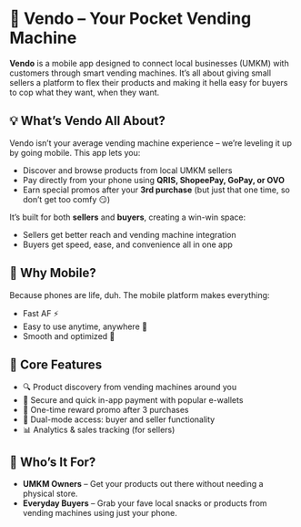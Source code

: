 # 🧃 Vendo – Your Pocket Vending Machine

**Vendo** is a mobile app designed to connect local businesses (UMKM) with customers through smart vending machines. It’s all about giving small sellers a platform to flex their products and making it hella easy for buyers to cop what they want, when they want.

## 💡 What’s Vendo All About?

Vendo isn’t your average vending machine experience – we’re leveling it up by going mobile. This app lets you:

- Discover and browse products from local UMKM sellers
- Pay directly from your phone using **QRIS, ShopeePay, GoPay, or OVO**
- Earn special promos after your **3rd purchase** (but just that one time, so don’t get too comfy 😏)

It’s built for both **sellers** and **buyers**, creating a win-win space:
- Sellers get better reach and vending machine integration
- Buyers get speed, ease, and convenience all in one app

## 📱 Why Mobile?

Because phones are life, duh. The mobile platform makes everything:
- Fast AF ⚡️
- Easy to use anytime, anywhere 📍
- Smooth and optimized 🧈

## 🎯 Core Features

- 🔍 Product discovery from vending machines around you
- 💸 Secure and quick in-app payment with popular e-wallets
- 🎁 One-time reward promo after 3 purchases
- 👥 Dual-mode access: buyer and seller functionality
- 📊 Analytics & sales tracking (for sellers)

## 🚀 Who’s It For?

- **UMKM Owners** – Get your products out there without needing a physical store.
- **Everyday Buyers** – Grab your fave local snacks or products from vending machines using just your phone.
